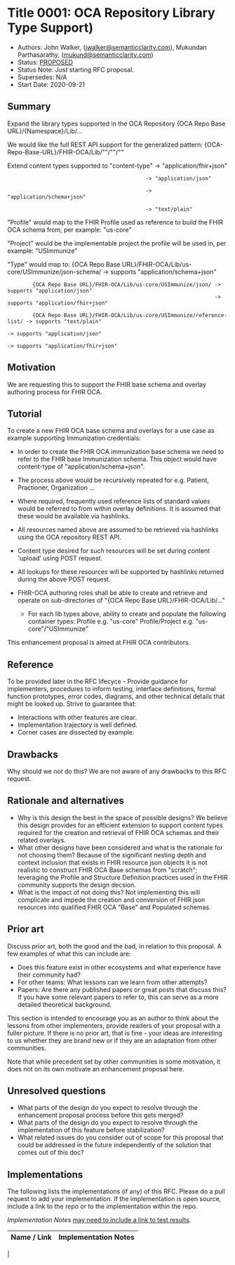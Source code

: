 # Title 0001: OCA Repository Library Type Support)
- Authors: John Walker, (jwalker@semanticclarity.com), Mukundan Parthasarathy, (mukund@semanticclarity.com)
- Status: [PROPOSED](/README.md#proposed)
- Status Note: Just starting RFC proposal.
- Supersedes: N/A
- Start Date: 2020-09-21

## Summary
Expand the library types supported in the OCA Repository {OCA Repo Base URL}/{Namespace}/Lib/...

We would like the full REST API support for the generalized pattern:  {OCA-Repo-Base-URL}/FHIR-OCA/Lib/"<profile>"/"<project>"/"<type>"

Extend content types supported to  "content-type" -> "application/fhir+json"

                                                -> "application/json"

                                                -> "application/schema+json"

                                                -> "text/plain"

"Profile" would map to the FHIR Profile used as reference to build the FHIR OCA schema from, per example: "us-core"

"Project" would be the implementable project the profile will be used in, per example: "USImmunize"

"Type" would map to:
            {OCA Repo Base URL}/FHIR-OCA/Lib/us-core/USImmunize/json-schema/ -> supports "application/schema+json"
                                                    
            {OCA Repo Base URL}/FHIR-OCA/Lib/us-core/USImmunize/json/ -> supports "application/json"
                          						                      -> supports "application/fhir+json"

            {OCA Repo Base URL}/FHIR-OCA/Lib/us-core/USImmunize/reference-list/ -> supports "text/plain"
                                                                                -> supports "application/json"
                                                                                -> supports "application/fhir+json"        							 
## Motivation

We are requesting this to support the FHIR base schema and overlay authoring process for FHIR OCA.

## Tutorial

To create a new FHIR OCA base schema and overlays for a use case as example supporting Immunization credentials:

- In order to create the FHIR OCA immunization base schema we need to refer to the FHIR base Immunization schema. This object would have content-type of "application/schema+json". 
- The process above would be recursively repeated for e.g. Patient, Practioner, Organization ...
- Where required, frequently used reference lists of standard values would be referred to from within overlay definitions. It is assumed that these would be available via hashlinks.

- All resources named above are assumed to be retrieved via hashlinks using the OCA repository REST API. 

- Content type desired for such resources will be set during content 'upload' using POST request.

- All lookups for these resources will be supported by hashlinks returned during the above POST request.

- FHIR-OCA authoring roles shall be able to create and retrieve and operate on sub-directories of "{OCA Repo Base URL}/FHIR-OCA/Lib/..."
	- For each lib types above, ability to create and populate the following container types:
	  Profile   e.g. "us-core"
	  Profile/Project   e.g. "us-core"/"USImmunize"



This enhancement proposal is aimed at FHIR OCA contributors. 

## Reference

To be provided later in the RFC lifecyce - Provide guidance for implementers, procedures to inform testing,
interface definitions, formal function prototypes, error codes,
diagrams, and other technical details that might be looked up.
Strive to guarantee that:

- Interactions with other features are clear.
- Implementation trajectory is well defined.
- Corner cases are dissected by example.

## Drawbacks

Why should we *not* do this? We are not aware of any drawbacks to this RFC request.

## Rationale and alternatives

- Why is this design the best in the space of possible designs? We believe this design provides for an efficient extension to support content types required for the creation and retrieval of FHIR OCA schemas and their related overlays.
- What other designs have been considered and what is the rationale for not choosing them? Because of the significant nesting depth and context inclusion that exists in FHIR resource json objects it is not realistic to construct FHIR OCA Base schemas from "scratch"; leveraging the Profile and Structure Definition practices used in the FHIR community supports the design decsion.
- What is the impact of not doing this? Not implementing this will complicate and impede the creation and conversion of FHIR json resources into qualified FHIR OCA "Base" and Populated schemas.

## Prior art

Discuss prior art, both the good and the bad, in relation to this proposal.
A few examples of what this can include are:

- Does this feature exist in other ecosystems and what experience have
their community had?
- For other teams: What lessons can we learn from other attempts?
- Papers: Are there any published papers or great posts that discuss this?
If you have some relevant papers to refer to, this can serve as a more detailed
theoretical background.

This section is intended to encourage you as an author to think about the
lessons from other implementers, provide readers of your proposal with a
fuller picture. If there is no prior art, that is fine - your ideas are
interesting to us whether they are brand new or if they are an adaptation
from other communities.

Note that while precedent set by other communities is some motivation, it
does not on its own motivate an enhancement proposal here.

## Unresolved questions

- What parts of the design do you expect to resolve through the
enhancement proposal process before this gets merged?
- What parts of the design do you expect to resolve through the
implementation of this feature before stabilization?
- What related issues do you consider out of scope for this
proposal that could be addressed in the future independently of the
solution that comes out of this doc?

## Implementations

The following lists the implementations (if any) of this RFC. Please do a pull request to add your implementation. If the implementation is open source, include a link to the repo or to the implementation within the repo.

*Implementation Notes* [may need to include a link to test results](README.md#accepted).

Name / Link | Implementation Notes
--- | ---
 |
